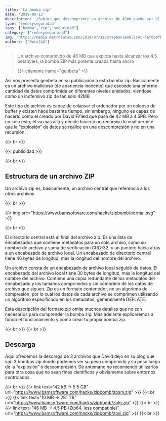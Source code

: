 ```yaml
---
title: 'La bomba zip'
date: '2019-09-13'
description: '¿Sabías que descomprimir un archivo de 42mb puede ser el final de tu maquina? No te pierdas todo lo que tienes que saber sobre la bomba zip'
type: 'redesyseguridad'
tags: ["bomba","zip","seguridad"]
category: ["redesyseguridad"]
img: 'https://media.metrolatam.com/2019/07/11/stephaniemelisht-4afdb0fb4aeb4a6bdb8b5526ef50ca74-600x400.jpg'
authors: ["PatoJAD"]
---
```


> Un archivo comprimido de 46 MB que explota hasta alcanzar los 4.5 petabytes, la bomba ZIP más potente creada hasta ahora
>
>{{< citaname name="genbeta" >}}

Así nos presenta genbeta en su publicación a esta bomba zip. Básicamente es un archivo malicioso (de apariencia inocente) que esconde una enorme cantidad de datos comprimida en diferentes niveles anidados, viéndose como un inofensivo zip de tan solo 42MB.

Este tipo de archivo es capaz de colapsar el ordenador por un colapso de buffer y existen hace bastante tiempo, sin embargo, ninguno es capaz de hacerlo como el creado por David Fifield que pasa de 42 MB a 4.5PB. Pero no solo esto, él va mas allá y decide hacerlo no recursivo lo cual permite que la “explosión” de datos se realice en una descompresión y no en una recursión.

{{< br >}}

{{< publicidad >}}

{{< br >}}

## Estructura de un archivo ZIP

Un archivo zip es, básicamente, un archivo central que referencia a los otros archivos

{{< br >}}

{{< img src="https://www.bamsoftware.com/hacks/zipbomb/normal.svg" >}}

{{< br >}}

El directorio central está al final del archivo zip. Es una lista de encabezados que contiene metadatos para un solo archivo, como su nombre de archivo y suma de verificación CRC-32, y un puntero hacia atrás a un encabezado de archivo local. Un encabezado de directorio central tiene 46 bytes de longitud, más la longitud del nombre del archivo.

Un archivo consta de un encabezado de archivo local seguido de datos. El encabezado del archivo local tiene 30 bytes de longitud, más la longitud del nombre del archivo. Contiene una copia redundante de los metadatos del encabezado y los tamaños comprimidos y sin comprimir de los datos de archivo que siguen. Zip es un formato contenedor, no un algoritmo de compresión, por lo cual los datos de cada archivo se comprimen utilizando un algoritmo especificado en los metadatos, generalmente DEFLATE.

Esta descripción del formato zip omite muchos detalles que no son necesarios para comprender la bomba zip. Más adelante explicaremos a fundo el funcionamiento y como crear tu propia bomba zip.

{{< br >}}
{{< br >}}

## Descarga

Aquí ofrecemos la descarga de 3 archivos que David dejo en su blog que son 3 bombas zip donde podemos ver su peso comprimido y su peso luego de la “explosión” o descompresión. De antemano no recomiendo utilizarlos para otra cosa que no sean fines científicos y obviamente sobre entornos controlados.

{{< br >}}
{{< link text="42 kB	→	5.5 GB" url="https://www.bamsoftware.com/hacks/zipbomb/zbsm.zip" >}}
{{< br >}}
{{< link text="10 MB	→	281 TB" url="https://www.bamsoftware.com/hacks/zipbomb/zblg.zip" >}}
{{< br >}}
{{< link text="46 MB	→	4.5 PB (Zip64, less compatible)" url="https://www.bamsoftware.com/hacks/zipbomb/zbxl.zip" >}}
{{< br >}}
